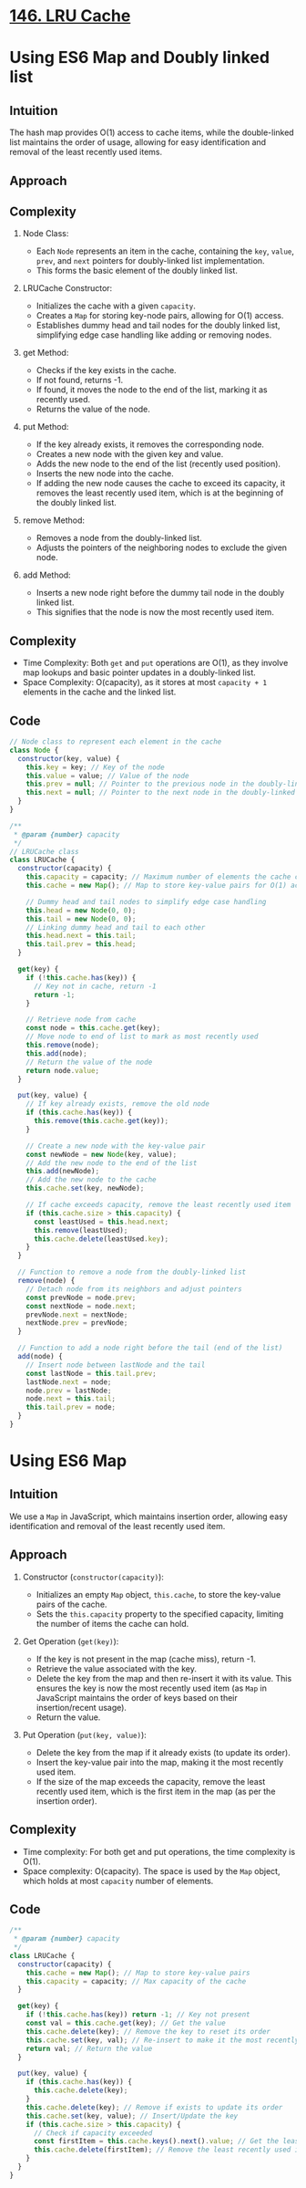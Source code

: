# [146. LRU Cache](https://leetcode.com/problems/lru-cache/description/)

# Using ES6 Map and Doubly linked list

## Intuition

The hash map provides O(1) access to cache items, while the double-linked list maintains the order of usage, allowing for easy identification and removal of the least recently used items.

## Approach

## Complexity

1. Node Class: 
   - Each `Node` represents an item in the cache, containing the `key`, `value`, `prev`, and `next` pointers for doubly-linked list implementation.
   - This forms the basic element of the doubly linked list.

2. LRUCache Constructor:
   - Initializes the cache with a given `capacity`.
   - Creates a `Map` for storing key-node pairs, allowing for O(1) access.
   - Establishes dummy head and tail nodes for the doubly linked list, simplifying edge case handling like adding or removing nodes.

3. get Method:
   - Checks if the key exists in the cache.
   - If not found, returns -1.
   - If found, it moves the node to the end of the list, marking it as recently used.
   - Returns the value of the node.

4. put Method:
   - If the key already exists, it removes the corresponding node.
   - Creates a new node with the given key and value.
   - Adds the new node to the end of the list (recently used position).
   - Inserts the new node into the cache.
   - If adding the new node causes the cache to exceed its capacity, it removes the least recently used item, which is at the beginning of the doubly linked list.

5. remove Method:
   - Removes a node from the doubly-linked list.
   - Adjusts the pointers of the neighboring nodes to exclude the given node.

6. add Method:
   - Inserts a new node right before the dummy tail node in the doubly linked list.
   - This signifies that the node is now the most recently used item.
   
## Complexity

- Time Complexity: Both `get` and `put` operations are O(1), as they involve map lookups and basic pointer updates in a doubly-linked list.
- Space Complexity: O(capacity), as it stores at most `capacity + 1` elements in the cache and the linked list.

## Code

```javascript
// Node class to represent each element in the cache
class Node {
  constructor(key, value) {
    this.key = key; // Key of the node
    this.value = value; // Value of the node
    this.prev = null; // Pointer to the previous node in the doubly-linked list
    this.next = null; // Pointer to the next node in the doubly-linked list
  }
}

/**
 * @param {number} capacity
 */
// LRUCache class
class LRUCache {
  constructor(capacity) {
    this.capacity = capacity; // Maximum number of elements the cache can hold
    this.cache = new Map(); // Map to store key-value pairs for O(1) access

    // Dummy head and tail nodes to simplify edge case handling
    this.head = new Node(0, 0);
    this.tail = new Node(0, 0);
    // Linking dummy head and tail to each other
    this.head.next = this.tail;
    this.tail.prev = this.head;
  }

  get(key) {
    if (!this.cache.has(key)) {
      // Key not in cache, return -1
      return -1;
    }

    // Retrieve node from cache
    const node = this.cache.get(key);
    // Move node to end of list to mark as most recently used
    this.remove(node);
    this.add(node);
    // Return the value of the node
    return node.value;
  }

  put(key, value) {
    // If key already exists, remove the old node
    if (this.cache.has(key)) {
      this.remove(this.cache.get(key));
    }

    // Create a new node with the key-value pair
    const newNode = new Node(key, value);
    // Add the new node to the end of the list
    this.add(newNode);
    // Add the new node to the cache
    this.cache.set(key, newNode);

    // If cache exceeds capacity, remove the least recently used item
    if (this.cache.size > this.capacity) {
      const leastUsed = this.head.next;
      this.remove(leastUsed);
      this.cache.delete(leastUsed.key);
    }
  }

  // Function to remove a node from the doubly-linked list
  remove(node) {
    // Detach node from its neighbors and adjust pointers
    const prevNode = node.prev;
    const nextNode = node.next;
    prevNode.next = nextNode;
    nextNode.prev = prevNode;
  }

  // Function to add a node right before the tail (end of the list)
  add(node) {
    // Insert node between lastNode and the tail
    const lastNode = this.tail.prev;
    lastNode.next = node;
    node.prev = lastNode;
    node.next = this.tail;
    this.tail.prev = node;
  }
}
```

# Using ES6 Map

## Intuition

We use a `Map` in JavaScript, which maintains insertion order, allowing easy identification and removal of the least recently used item.

## Approach

1.  Constructor (`constructor(capacity)`):

    - Initializes an empty `Map` object, `this.cache`, to store the key-value pairs of the cache.
    - Sets the `this.capacity` property to the specified capacity, limiting the number of items the cache can hold.

2.  Get Operation (`get(key)`):

    - If the key is not present in the map (cache miss), return -1.
    - Retrieve the value associated with the key.
    - Delete the key from the map and then re-insert it with its value. This ensures the key is now the most recently used item (as `Map` in JavaScript maintains the order of keys based on their insertion/recent usage).
    - Return the value.

3.  Put Operation (`put(key, value)`):
    - Delete the key from the map if it already exists (to update its order).
    - Insert the key-value pair into the map, making it the most recently used item.
    - If the size of the map exceeds the capacity, remove the least recently used item, which is the first item in the map (as per the insertion order).

## Complexity

- Time complexity: For both get and put operations, the time complexity is O(1).
- Space complexity: O(capacity). The space is used by the `Map` object, which holds at most `capacity` number of elements.

## Code

```javascript
/**
 * @param {number} capacity
 */
class LRUCache {
  constructor(capacity) {
    this.cache = new Map(); // Map to store key-value pairs
    this.capacity = capacity; // Max capacity of the cache
  }

  get(key) {
    if (!this.cache.has(key)) return -1; // Key not present
    const val = this.cache.get(key); // Get the value
    this.cache.delete(key); // Remove the key to reset its order
    this.cache.set(key, val); // Re-insert to make it the most recently used
    return val; // Return the value
  }

  put(key, value) {
    if (this.cache.has(key)) {
      this.cache.delete(key);
    }
    this.cache.delete(key); // Remove if exists to update its order
    this.cache.set(key, value); // Insert/Update the key
    if (this.cache.size > this.capacity) {
      // Check if capacity exceeded
      const firstItem = this.cache.keys().next().value; // Get the least recently used key
      this.cache.delete(firstItem); // Remove the least recently used item
    }
  }
}
```
